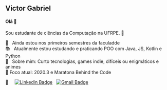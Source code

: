 <!--- <img width="auto" src="https://github.com/tgmarinho/tgmarinho/blob/master/banner.png"> -->

## Victor Gabriel
<!--- comentário -->
#### Olá 👋
Sou estudante de ciências da Computação na UFRPE. :book: <br/>
<!--- Sou fascinado por automatizar tarefas utilizando programação. -->

🌱 &nbsp; Ainda estou nos primeiros semestres da faculadde <br/>
:books: &nbsp; Atualmente estou estudando e praticando POO com Java, JS, Kotlin e Python <br/>
💬 &nbsp; Sobre mim: Curto tecnologias, games indie, difíceis ou enigmáticos e animes <br/>
🎯 Foco atual: 2020.3 e Maratona Behind the Code


:email: &nbsp; &nbsp; [![Linkedin Badge](https://img.shields.io/badge/-VictorGabriel-blue?style=flat-square&logo=Linkedin&logoColor=white&link=https://www.linkedin.com/in/victor-gabriel-30ab8b1ab/)](https://www.linkedin.com/in/victor-gabriel-30ab8b1ab/) &nbsp; [![Gmail Badge](https://img.shields.io/badge/-victor6g0@gmail.com-c14438?style=flat-square&logo=Gmail&logoColor=white&link=mailto:victor6g0@gmail.com)](mailto:victor6g0@gmail.com)
